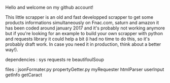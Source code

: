 Hello and welcome on my github account!

This little scrapper is an old and fast developped scrapper to get some products informations simultaneously on Fnac.com, saturn and amazon
it has been coded around january 2017 and it's probably not working anymore but if you're looking for an example to build your own scrapper with python and requests library it could help a bit (i had no time to do this, so it's probably draft work. In case you need it in production, think about a better way!). 

dependencies :
	sys
	requests
	re
	beautifoulSoup
	
files :
	jsonFormater.py
	propertyGetter.py
	myRequester
	htmlParser
	userInput
	getInfo
	getCaract
